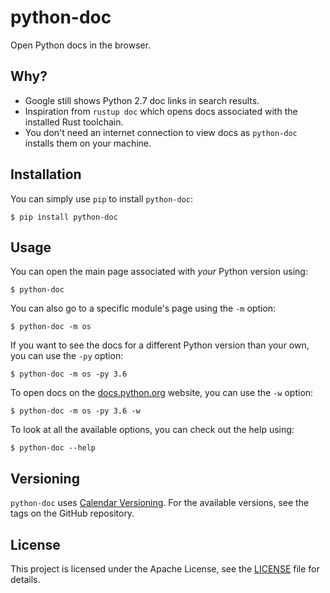 # python-doc

Open Python docs in the browser.

## Why?

- Google still shows Python 2.7 doc links in search results.
- Inspiration from `rustup doc` which opens docs associated with the installed Rust toolchain.
- You don't need an internet connection to view docs as `python-doc` installs them on your machine.

## Installation

You can simply use `pip` to install `python-doc`:

```
$ pip install python-doc
```

## Usage

You can open the main page associated with _your_ Python version using:

```
$ python-doc
```

You can also go to a specific module's page using the `-m` option:

```
$ python-doc -m os
```

If you want to see the docs for a different Python version than your own, you can use the `-py` option:

```
$ python-doc -m os -py 3.6
```

To open docs on the [docs.python.org](https://docs.python.org/) website, you can use the `-w` option:

```
$ python-doc -m os -py 3.6 -w
```

To look at all the available options, you can check out the help using:

```
$ python-doc --help
```

## Versioning

`python-doc` uses [Calendar Versioning](https://calver.org/). For the available versions, see the tags on the GitHub repository.

## License

This project is licensed under the Apache License, see the [LICENSE](https://github.com/vinayak-mehta/python-doc/blob/master/LICENSE) file for details.

